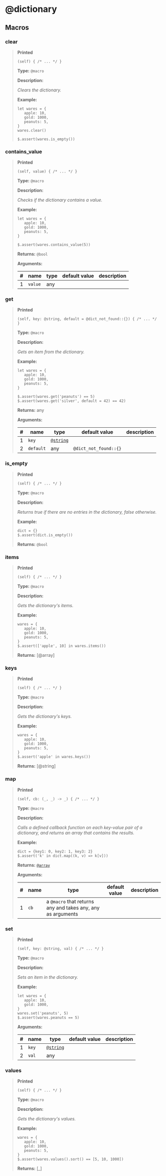# **@dictionary**

## Macros

### clear

>**Printed**
>
>```spwn
>(self) { /* ... */ }
>```
>
>**Type:** `@macro`
>
>**Description:**
>
>_Clears the dictionary._
>
>**Example:**
>
>```spwn
>let wares = {
>    apple: 10,
>    gold: 1000,
>    peanuts: 5,
>}
>wares.clear()
>
>$.assert(wares.is_empty())
>```
>
>

### contains\_value

>**Printed**
>
>```spwn
>(self, value) { /* ... */ }
>```
>
>**Type:** `@macro`
>
>**Description:**
>
>_Checks if the dictionary contains a value._
>
>**Example:**
>
>```spwn
>let wares = {
>    apple: 10,
>    gold: 1000,
>    peanuts: 5,
>}
>
>$.assert(wares.contains_value(5))
>```
>
>
>**Returns:** 
>`@bool`
>
>**Arguments:**
>
>| # | name | type | default value | description |
>| - | ---- | ---- | ------------- | ----------- |
>| 1 | `value` |any | | |
>

### get

>**Printed**
>
>```spwn
>(self, key: @string, default = @dict_not_found::{}) { /* ... */ }
>```
>
>**Type:** `@macro`
>
>**Description:**
>
>_Gets an item from the dictionary._
>
>**Example:**
>
>```spwn
>let wares = {
>    apple: 10,
>    gold: 1000,
>    peanuts: 5,
>}
>
>$.assert(wares.get('peanuts') == 5)
>$.assert(wares.get('silver', default = 42) == 42)
>```
>
>
>**Returns:** 
>any
>
>**Arguments:**
>
>| # | name | type | default value | description |
>| - | ---- | ---- | ------------- | ----------- |
>| 1 | `key` | [`@string`](std-docs/string) | | |
>| 2 | `default` |any | `@dict_not_found::{}` | |
>

### is\_empty

>**Printed**
>
>```spwn
>(self) { /* ... */ }
>```
>
>**Type:** `@macro`
>
>**Description:**
>
>_Returns true if there are no entries in the dictionary, false otherwise._
>
>**Example:**
>
>```spwn
>dict = {}
>$.assert(dict.is_empty())
>```
>
>
>**Returns:** 
>`@bool`
>

### items

>**Printed**
>
>```spwn
>(self) { /* ... */ }
>```
>
>**Type:** `@macro`
>
>**Description:**
>
>_Gets the dictionary's items._
>
>**Example:**
>
>```spwn
>wares = {
>    apple: 10,
>    gold: 1000,
>    peanuts: 5,
>}
>$.assert(['apple', 10] in wares.items())
>```
>
>
>**Returns:** 
>[@array]
>

### keys

>**Printed**
>
>```spwn
>(self) { /* ... */ }
>```
>
>**Type:** `@macro`
>
>**Description:**
>
>_Gets the dictionary's keys._
>
>**Example:**
>
>```spwn
>wares = {
>    apple: 10,
>    gold: 1000,
>    peanuts: 5,
>}
>$.assert('apple' in wares.keys())
>```
>
>
>**Returns:** 
>[@string]
>

### map

>**Printed**
>
>```spwn
>(self, cb: (_, _) -> _) { /* ... */ }
>```
>
>**Type:** `@macro`
>
>**Description:**
>
>_Calls a defined callback function on each key-value pair of a dictionary, and returns an array that contains the results._
>
>**Example:**
>
>```spwn
>dict = {key1: 0, key2: 1, key3: 2}
>$.assert('k' in dict.map((k, v) => k[v]))
>```
>
>
>**Returns:** 
>[`@array`](std-docs/array)
>
>**Arguments:**
>
>| # | name | type | default value | description |
>| - | ---- | ---- | ------------- | ----------- |
>| 1 | `cb` | a `@macro` that returns any and takes any, any as arguments | | |
>

### set

>**Printed**
>
>```spwn
>(self, key: @string, val) { /* ... */ }
>```
>
>**Type:** `@macro`
>
>**Description:**
>
>_Sets an item in the dictionary._
>
>**Example:**
>
>```spwn
>let wares = {
>    apple: 10,
>    gold: 1000,
>}
>wares.set('peanuts', 5)
>$.assert(wares.peanuts == 5)
>```
>
>
>**Arguments:**
>
>| # | name | type | default value | description |
>| - | ---- | ---- | ------------- | ----------- |
>| 1 | `key` | [`@string`](std-docs/string) | | |
>| 2 | `val` |any | | |
>

### values

>**Printed**
>
>```spwn
>(self) { /* ... */ }
>```
>
>**Type:** `@macro`
>
>**Description:**
>
>_Gets the dictionary's values._
>
>**Example:**
>
>```spwn
>wares = {
>    apple: 10,
>    gold: 1000,
>    peanuts: 5,
>}
>$.assert(wares.values().sort() == [5, 10, 1000])
>```
>
>
>**Returns:** 
>[_]
>
